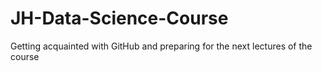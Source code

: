 JH-Data-Science-Course
======================

Getting acquainted with GitHub and preparing for the next lectures of the course
